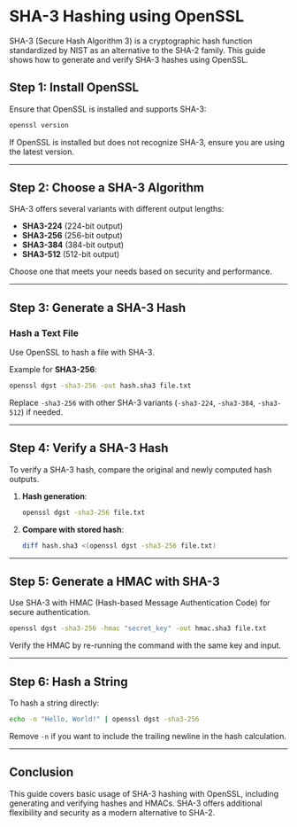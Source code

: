 
# SHA-3 Hashing using OpenSSL

SHA-3 (Secure Hash Algorithm 3) is a cryptographic hash function standardized by NIST as an alternative to the SHA-2 family. This guide shows how to generate and verify SHA-3 hashes using OpenSSL.

## Step 1: Install OpenSSL

Ensure that OpenSSL is installed and supports SHA-3:

```bash
openssl version
```

If OpenSSL is installed but does not recognize SHA-3, ensure you are using the latest version.

---

## Step 2: Choose a SHA-3 Algorithm

SHA-3 offers several variants with different output lengths:

- **SHA3-224** (224-bit output)
- **SHA3-256** (256-bit output)
- **SHA3-384** (384-bit output)
- **SHA3-512** (512-bit output)

Choose one that meets your needs based on security and performance.

---

## Step 3: Generate a SHA-3 Hash

### Hash a Text File

Use OpenSSL to hash a file with SHA-3.

Example for **SHA3-256**:
```bash
openssl dgst -sha3-256 -out hash.sha3 file.txt
```

Replace `-sha3-256` with other SHA-3 variants (`-sha3-224`, `-sha3-384`, `-sha3-512`) if needed.

---

## Step 4: Verify a SHA-3 Hash

To verify a SHA-3 hash, compare the original and newly computed hash outputs.

1. **Hash generation**:
   ```bash
   openssl dgst -sha3-256 file.txt
   ```

2. **Compare with stored hash**:
   ```bash
   diff hash.sha3 <(openssl dgst -sha3-256 file.txt)
   ```

---

## Step 5: Generate a HMAC with SHA-3

Use SHA-3 with HMAC (Hash-based Message Authentication Code) for secure authentication.

```bash
openssl dgst -sha3-256 -hmac "secret_key" -out hmac.sha3 file.txt
```

Verify the HMAC by re-running the command with the same key and input.

---

## Step 6: Hash a String

To hash a string directly:

```bash
echo -n "Hello, World!" | openssl dgst -sha3-256
```

Remove `-n` if you want to include the trailing newline in the hash calculation.

---

## Conclusion

This guide covers basic usage of SHA-3 hashing with OpenSSL, including generating and verifying hashes and HMACs. SHA-3 offers additional flexibility and security as a modern alternative to SHA-2.
